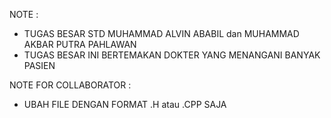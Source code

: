 NOTE :
- TUGAS BESAR STD MUHAMMAD ALVIN ABABIL dan MUHAMMAD AKBAR PUTRA PAHLAWAN
- TUGAS BESAR INI BERTEMAKAN DOKTER YANG MENANGANI BANYAK PASIEN

NOTE FOR COLLABORATOR :
- UBAH FILE DENGAN FORMAT .H atau .CPP SAJA
